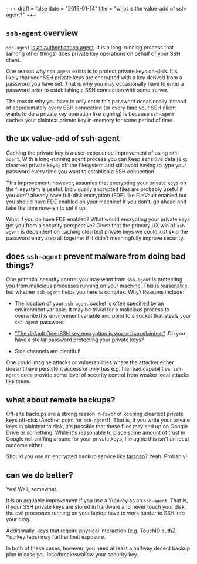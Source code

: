 +++
draft = false
date = "2019-01-14"
title = "what is the value-add of ssh-agent?"
+++

## `ssh-agent` overview

`ssh-agent` [is an authentication agent](https://linux.die.net/man/1/ssh-agent). It is a long-running process that (among other things) does private key operations on behalf of your SSH client.

One reason why `ssh-agent` exists is to protect private keys on-disk. It's likely that your SSH private keys are encrypted with a key derived from a password you have set. That is why you may occasionally have to enter a password prior to establishing a SSH connection with some server.

The reason why you have to only enter this password occasionally instead of approximately every SSH connection (or every time your SSH client wants to do a private key operation like signing) is because `ssh-agent` caches your plaintext private key in-memory for some period of time.

## the ux value-add of ssh-agent

Caching the private key is a user experience improvement of using `ssh-agent`. With a long-running agent process you can keep sensitive data (e.g. cleartext private keys) off the filesystem and still avoid having to type your password every time you want to establish a SSH connection.

This improvement, however, assumes that encrypting your private keys on the filesystem is useful. Individually encrypted files are probably useful if you *don't* already have full-disk encryption (FDE) like FileVault enabled but you should have FDE enabled on your machine! If you don't, go ahead and take the time now-ish to set it up.

What if you do have FDE enabled? What would encrypting your private keys get you from a security perspective? Given that the primary UX win of `ssh-agent` is dependent on caching cleartext private keys we could just skip the password entry step all together if it didn't meaningfully improve security.

## does `ssh-agent` prevent malware from doing bad things?

One potential security control you may want from `ssh-agent` is protecting you from malicious processes running on your machine. This is reasonable, but whether `ssh-agent` helps you here is complex. Why? Reasons include:

* The location of your `ssh-agent` socket is often specified by an environment variable. It may be trivial for a malicious process to overwrite this environment variable and point to a socket that steals your `ssh-agent` password.

* ["The default OpenSSH key encryption is worse than plaintext"](https://latacora.micro.blog/2018/08/03/the-default-openssh.html). Do you have a stellar password protecting your private keys?

* Side channels are plentiful!

One could imagine attacks or vulnerabilities where the attacker either doesn't have persistent access or only has e.g. file read capabilities. `ssh-agent` does provide some level of security control from weaker local attacks like these.

## what about remote backups?

Off-site backups are a strong reason in-favor of keeping cleartext private keys off-disk (Another point for `ssh-agent`!). That is, if you write your private keys in plaintext to disk, it's possible that these files may end up on Google Drive or something. While it's reasonable to place some amount of trust in Google not sniffing around for your private keys, I imagine this isn't an ideal outcome either.

Should you use an encrypted backup service like [tarsnap](https://www.tarsnap.com/)? Yeah. Probably!

## can we do better?

Yes! Well, somewhat.

It is an arguable improvement if you use a Yubikey as an `ssh-agent`. That is, if your SSH private keys are stored in hardware and never touch your disk, the evil processes running on your laptop have to work harder to SSH into your blog.

Additionally, keys that require physical interaction (e.g. TouchID authZ, Yubikey taps) may further limit exposure.

In both of these cases, however, you need at least a halfway decent backup plan in case you lose/break/swallow your security key.
